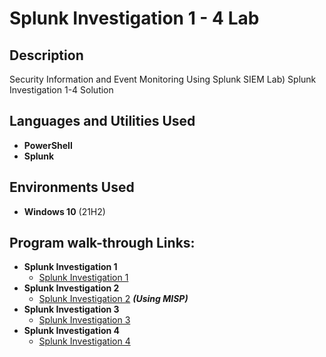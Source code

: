 <h1>Splunk Investigation 1 - 4 Lab</h1>



<h2>Description</h2>
Security Information and Event Monitoring
Using Splunk SIEM
Lab) Splunk Investigation 1-4 Solution<br />


<h2>Languages and Utilities Used</h2>

- <b>PowerShell</b> 
- <b>Splunk</b>

<h2>Environments Used </h2>

- <b>Windows 10</b> (21H2)

<h2>Program walk-through Links:</h2>


- <b>Splunk Investigation 1 </b>
  - [Splunk Investigation 1](http://www.keepandshare.com/doc8/view.php?id=30596&da=y)
- <b>Splunk Investigation 2</b>
  - [Splunk Investigation 2](https://github.com/abdullaah019/Threat-Intelligence/blob/main/README.md) <b><i>(Using MISP)</b></i>
- <b>Splunk Investigation 3 </b>
  - [Splunk Investigation 3](http://www.keepandshare.com/doc8/view.php?id=30596&da=y)
- <b>Splunk Investigation 4 </b>
  - [Splunk Investigation 4](http://www.keepandshare.com/doc8/view.php?id=30596&da=y)


<!--
 ```diff
- text in red
+ text in green
! text in orange
# text in gray
@@ text in purple (and bold)@@
```
--!>
